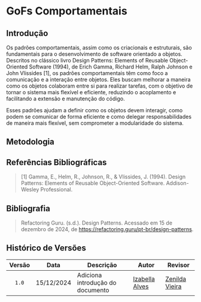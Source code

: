 # GoFs Comportamentais

## Introdução

Os padrões comportamentais, assim como os criacionais e estruturais, são fundamentais para o desenvolvimento de software orientado a objetos. Descritos no clássico livro Design Patterns: Elements of Reusable Object-Oriented Software (1994), de Erich Gamma, Richard Helm, Ralph Johnson e John Vlissides [1], os padrões comportamentais têm como foco a comunicação e a interação entre objetos. Eles buscam melhorar a maneira como os objetos colaboram entre si para realizar tarefas, com o objetivo de tornar o sistema mais flexível e eficiente, reduzindo o acoplamento e facilitando a extensão e manutenção do código.

Esses padrões ajudam a definir como os objetos devem interagir, como podem se comunicar de forma eficiente e como delegar responsabilidades de maneira mais flexível, sem comprometer a modularidade do sistema. 

## Metodologia

## Referências Bibliográficas

> [1] Gamma, E., Helm, R., Johnson, R., & Vlissides, J. (1994). Design Patterns: Elements of Reusable Object-Oriented Software. Addison-Wesley Professional.


## Bibliografia
>
> Refactoring Guru. (s.d.). Design Patterns. Acessado em 15 de dezembro de 2024, de <https://refactoring.guru/pt-br/design-patterns>.

## Histórico de Versões

| Versão | Data | Descrição | Autor | Revisor |
| :----: | ---- | --------- | ----- | ------- |
| `1.0`  |15/12/2024| Adiciona introdução do documento |[Izabella Alves](https://github.com/izabellaalves)|[Zenilda Vieira](https://github.com/ZenildaVieira)|
